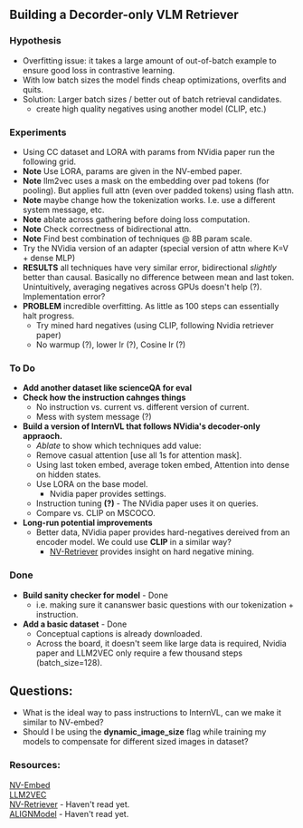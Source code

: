 ## Building a Decorder-only VLM Retriever

### Hypothesis
- Overfitting issue: it takes a large amount of out-of-batch example to ensure good loss in contrastive learning.
- With low batch sizes the model finds cheap optimizations, overfits and quits.
- Solution: Larger batch sizes / better out of batch retrieval candidates.  
    - create high quality negatives using another model (CLIP, etc.)

### Experiments
- Using CC dataset and LORA with params from NVidia paper run the following grid.  
- **Note** Use LORA, params are given in the NV-embed paper. 
- **Note** llm2vec uses a mask on the embedding over pad tokens (for pooling). But applies full attn (even over padded tokens) using flash attn.  
- **Note** maybe change how the tokenization works. I.e. use a different system message, etc.
- **Note** ablate across gathering before doing loss computation.
- **Note** Check correctness of bidirectional attn.
- **Note** Find best combination of techniques @ 8B param scale.    
- Try the NVidia version of an adapter (special version of attn where K=V + dense MLP)
- **RESULTS** all techniques have very similar error, bidirectional *slightly* better than causal. Basically no difference between mean and last token. Unintuitively, averaging negatives across GPUs doesn't help (?). Implementation error?  
- **PROBLEM** incredible overfitting. As little as 100 steps can essentially halt progress.  
    - Try mined hard negatives (using CLIP, following Nvidia retriever paper)
    - No warmup (?), lower lr (?), Cosine lr (?)
### To Do  
- **Add another dataset like scienceQA for eval**
- **Check how the instruction cahnges things**
    - No instruction vs. current vs. different version of current.
    - Mess with system message (?)  
- **Build a version of InternVL that follows NVidia's decoder-only appraoch.**
    - *Ablate* to show which techniques add value:
    - Remove casual attention [use all 1s for attention mask].
    - Using last token embed, average token embed, Attention into dense on hidden states.
    - Use LORA on the base model.
        - Nvidia paper provides settings.
    - Instruction tuning **(?)** - The NVidia paper uses it on queries.
    - Compare vs. CLIP on MSCOCO.
- **Long-run potential improvements**
    - Better data, NVidia paper provides hard-negatives dereived from an encoder model. We could use **CLIP** in a similar way?
        - [NV-Retriever](https://arxiv.org/pdf/2407.15831) provides insight on hard negative mining.

### Done
- **Build sanity checker for model** - Done
    - i.e. making sure it cananswer basic questions with our tokenization + instruction.
- **Add a basic dataset** - Done
    - Conceptual captions is already downloaded. 
    - Across the board, it doesn't seem like large data is required, Nvidia paper and LLM2VEC only require a few thousand steps (batch_size=128).

## Questions:
- What is the ideal way to pass instructions to InternVL, can we make it similar to NV-embed?
- Should I be using the **dynamic_image_size** flag while training my models to compensate for different sized images in dataset?
### Resources:  
[NV-Embed](https://arxiv.org/abs/2405.17428)  
[LLM2VEC](https://arxiv.org/abs/2404.05961)  
[NV-Retriever](https://arxiv.org/pdf/2407.15831) - Haven't read yet.  
[ALIGNModel](https://arxiv.org/abs/2102.05918) - Haven't read yet.
